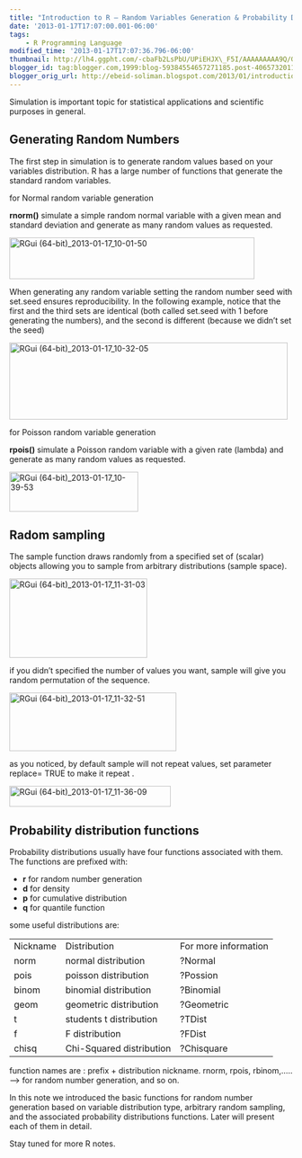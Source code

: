 ```yaml
--- 
title: "Introduction to R – Random Variables Generation & Probability Distribution Functions" 
date: '2013-01-17T17:07:00.001-06:00' 
tags: 
    - R Programming Language
modified_time: '2013-01-17T17:07:36.796-06:00' 
thumbnail: http://lh4.ggpht.com/-cbaFb2LsPbU/UPiEHJX\_F5I/AAAAAAAAA9Q/Gz9IbY0uFg4/s72-c/RGui-64-bit\_2013-01-17\_10-01-50\_thum.jpg?imgmax=800
blogger_id: tag:blogger.com,1999:blog-59384554657271185.post-406573201145262576
blogger_orig_url: http://ebeid-soliman.blogspot.com/2013/01/introduction-to-r-random-variables.html
---
```


Simulation is important topic for statistical applications and
scientific purposes in general.

Generating Random Numbers
-------------------------

The first step in simulation is to generate random values based on your
variables distribution. R has a large number of functions that generate
the standard random variables.

for <span class="underline">Normal random variable generation</span>

**rnorm()** simulate a simple random normal variable with a given mean
and standard deviation and generate as many random values as requested.

[<img src="http://lh4.ggpht.com/-cbaFb2LsPbU/UPiEHJX_F5I/AAAAAAAAA9Q/Gz9IbY0uFg4/RGui-64-bit_2013-01-17_10-01-50_thum.jpg?imgmax=800" title="RGui (64-bit)_2013-01-17_10-01-50" width="436" height="74" alt="RGui (64-bit)_2013-01-17_10-01-50" />](http://lh3.ggpht.com/-L1OgbWvZGQg/UPiEGXhhdOI/AAAAAAAAA9M/HIgesG3k6rM/s1600-h/RGui-64-bit_2013-01-17_10-01-509.jpg)

When generating any random variable setting the random number seed with
set.seed ensures reproducibility. In the following example, notice that
the first and the third sets are identical (both called set.seed with 1
before generating the numbers), and the second is different (because we
didn’t set the seed)

[<img src="http://lh3.ggpht.com/-vbOl-SfUUO0/UPiEIQIBPeI/AAAAAAAAA9k/TvYQMwfUt7M/RGui-64-bit_2013-01-17_10-32-05_thum.jpg?imgmax=800" title="RGui (64-bit)_2013-01-17_10-32-05" width="495" height="137" alt="RGui (64-bit)_2013-01-17_10-32-05" />](http://lh6.ggpht.com/-KeCPVNBsq9U/UPiEHqE70OI/AAAAAAAAA9Y/r8zJWZWmMRM/s1600-h/RGui-64-bit_2013-01-17_10-32-056.jpg)

for <span class="underline">Poisson random variable generation</span>

**rpois()** simulate a Poisson random variable with a given rate
(lambda) and generate as many random values as requested.

[<img src="http://lh3.ggpht.com/-bqiG3w4likM/UPiEJ23n2mI/AAAAAAAAA90/3XjgwSuO1K4/RGui-64-bit_2013-01-17_10-39-53_thum.jpg?imgmax=800" title="RGui (64-bit)_2013-01-17_10-39-53" width="229" height="71" alt="RGui (64-bit)_2013-01-17_10-39-53" />](http://lh6.ggpht.com/-e-VGmx4XFak/UPiEJOH1QjI/AAAAAAAAA9s/IdlDTyGvWy8/s1600-h/RGui-64-bit_2013-01-17_10-39-537.jpg)

Radom sampling
--------------

The sample function draws randomly from a specified set of (scalar)
objects allowing you to sample from arbitrary distributions (sample
space).

[<img src="http://lh6.ggpht.com/-fb5oRnpzapo/UPiEKx3aoiI/AAAAAAAAA-A/fig_NlXZ_W4/RGui-64-bit_2013-01-17_11-31-03_thum.jpg?imgmax=800" title="RGui (64-bit)_2013-01-17_11-31-03" width="245" height="141" alt="RGui (64-bit)_2013-01-17_11-31-03" />](http://lh3.ggpht.com/-_hfkS6ikEZU/UPiEKSKdK1I/AAAAAAAAA94/9lbqtAwPVJw/s1600-h/RGui-64-bit_2013-01-17_11-31-033.jpg)

if you didn’t specified the number of values you want, sample will give
you random permutation of the sequence.

[<img src="http://lh6.ggpht.com/-Tm2puXYwuXo/UPiEMvs73MI/AAAAAAAAA-Q/2qV_C-hrIQw/RGui-64-bit_2013-01-17_11-32-51_thum.jpg?imgmax=800" title="RGui (64-bit)_2013-01-17_11-32-51" width="297" height="104" alt="RGui (64-bit)_2013-01-17_11-32-51" />](http://lh3.ggpht.com/-_HItEjFiA40/UPiELhIcaFI/AAAAAAAAA-M/V_KAoEGyuRU/s1600-h/RGui-64-bit_2013-01-17_11-32-513.jpg)

as you noticed, by default sample will not repeat values, set parameter
replace= TRUE to make it repeat .

[<img src="http://lh4.ggpht.com/-CW93xuQaF58/UPiENmY1bJI/AAAAAAAAA-g/aFRdS40-BxU/RGui-64-bit_2013-01-17_11-36-09_thum.jpg?imgmax=800" title="RGui (64-bit)_2013-01-17_11-36-09" width="287" height="37" alt="RGui (64-bit)_2013-01-17_11-36-09" />](http://lh6.ggpht.com/-ZULOobh0XA0/UPiENGjFKpI/AAAAAAAAA-Y/Qt02UFLlf_4/s1600-h/RGui-64-bit_2013-01-17_11-36-093.jpg)

Probability distribution functions
----------------------------------

Probability distributions usually have four functions associated with
them. The functions are prefixed with:

-   **r** for random number generation
-   **d** for density
-   **p** for cumulative distribution
-   **q** for quantile function

some useful distributions are:

<table>
<tbody>
<tr class="odd">
<td>Nickname</td>
<td>Distribution</td>
<td>For more information</td>
</tr>
<tr class="even">
<td>norm</td>
<td>normal distribution</td>
<td>?Normal</td>
</tr>
<tr class="odd">
<td>pois</td>
<td>poisson distribution</td>
<td>?Possion</td>
</tr>
<tr class="even">
<td>binom</td>
<td>binomial distribution</td>
<td>?Binomial</td>
</tr>
<tr class="odd">
<td>geom</td>
<td>geometric distribution</td>
<td>?Geometric</td>
</tr>
<tr class="even">
<td>t</td>
<td>students t distribution</td>
<td>?TDist</td>
</tr>
<tr class="odd">
<td>f</td>
<td>F distribution</td>
<td>?FDist</td>
</tr>
<tr class="even">
<td>chisq</td>
<td>Chi-Squared distribution</td>
<td>?Chisquare</td>
</tr>
</tbody>
</table>

function names are : prefix + distribution nickname. rnorm, rpois,
rbinom,….. –&gt; for random number generation, and so on.

In this note we introduced the basic functions for random number
generation based on variable distribution type, arbitrary random
sampling, and the associated probability distributions functions. Later
will present each of them in detail.

Stay tuned for more R notes.
